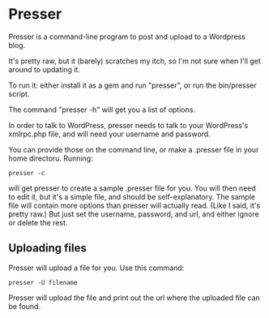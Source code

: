 # Presser

Presser is a command-line program to post and upload to a Wordpress blog.

It's pretty raw, but it (barely) scratches my itch, so I'm not sure when I'll get around to updating it.

To run it: either install it as a gem and run "presser", or run the bin/presser script.

The command "presser -h" will get you a list of options.

In order to talk to WordPress, presser needs to talk to your WordPress's xmlrpc.php file, and will need your username and password.

You can provide those on the command line, or make a .presser file in your home directoru. Running:

    presser -c

will get presser to create a sample .presser file for you. You will then need to edit it, but it's a simple file, and should be self-explanatory. The sample file will contain more options than presser will actually read. (Like I said, it's pretty raw.) But just set the username, password, and url, and either ignore or delete the rest.

## Uploading files

Presser will upload a file for you. Use this command:

    presser -U filename

Presser will upload the file and print out the url where the uploaded file can be found.
